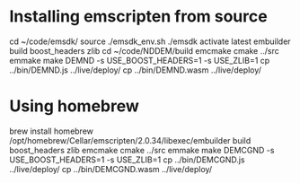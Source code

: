 # Installing emscripten from source
cd ~/code/emsdk/
source ./emsdk_env.sh
./emsdk activate latest
embuilder build boost_headers zlib
cd ~/code/NDDEM/build
emcmake cmake ../src
emmake make DEMND -s USE_BOOST_HEADERS=1 -s USE_ZLIB=1
cp ../bin/DEMND.js ../live/deploy/
cp ../bin/DEMND.wasm ../live/deploy/

# Using homebrew
brew install homebrew
/opt/homebrew/Cellar/emscripten/2.0.34/libexec/embuilder build boost_headers zlib
emcmake cmake ../src
emmake make DEMCGND -s USE_BOOST_HEADERS=1 -s USE_ZLIB=1
cp ../bin/DEMCGND.js ../live/deploy/
cp ../bin/DEMCGND.wasm ../live/deploy/
